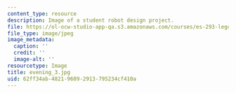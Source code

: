 ```yaml
---
content_type: resource
description: Image of a student robot design project.
file: https://ol-ocw-studio-app-qa.s3.amazonaws.com/courses/es-293-lego-robotics-spring-2007/62ff34ab482196092913795234cf410a_evening_3.jpg
file_type: image/jpeg
image_metadata:
  caption: ''
  credit: ''
  image-alt: ''
resourcetype: Image
title: evening_3.jpg
uid: 62ff34ab-4821-9609-2913-795234cf410a
---
```

